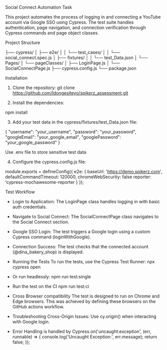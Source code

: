 Social Connect Automation Task

This project automates the process of logging in and connecting a YouTube account via Google SSO using Cypress. The test suite handles authentication, page navigation, and connection verification through Cypress commands and page object classes.

Project Structure

├── cypress/
│   ├── e2e/
│   │   └── test_cases/
│   │       └── social_connect.spec.js
│   ├── fixtures/
│   │   └── test_Data.json
│   └── Pages/
│       └── pageClasses/
│           ├── LoginPage.js
│           └── SocialConnectPage.js
├── cypress.config.js
└── package.json

Installation

1. Clone the repository:
git clone https://github.com/Idongesiteyo/spikerz_assessment.git

2. Install the dependencies:

npm install

3. Add your test data in the cypress/fixtures/test_Data.json file:

{
  "username": "your_username",
  "password": "your_password",
  "googleEmail": "your_google_email",
  "googlePassword": "your_google_password"
}

Use .env file to store sensitive test data

4. Configure the cypress.config.js file:

module.exports = defineConfig({
  e2e: {
    baseUrl: 'https://demo.spikerz.com',
    defaultCommandTimeout: 120000,
    chromeWebSecurity: false
    reporter: 'cypress-mochawesome-reporter
  }
});

Test Workflow

- Login to Application:
The LoginPage class handles logging in with basic auth credentials.
- Navigate to Social Connect:
The SocialConnectPage class navigates to the Social Connect section.
- Google SSO Login:
The test triggers a Google login using a custom Cypress command (loginWithGoogle).
-  Connection Success:
The test checks that the connected account (@dina_bakery_shop) is displayed.

- Running the Tests
To run the tests, use the Cypress Test Runner:
npx cypress open

- Or run headlessly:
npm run test:single

- Run the test on the CI
npm run test:ci

- Cross Browser compatibility
The test is designed to run on Chrome and Edge browsers.
This was achieved by defining these browsers on the GitHub actions workflow.

- Troubleshooting
Cross-Origin Issues: Use cy.origin() when interacting with Google login.

- Error Handling is handled by
Cypress.on('uncaught:exception', (err, runnable) => {
    console.log('Uncaught Exception:', err.message);
    return false;
}); 

